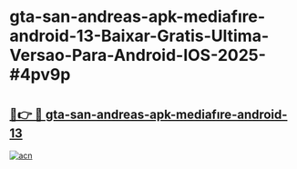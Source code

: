 # gta-san-andreas-apk-mediafıre-android-13-Baixar-Gratis-Ultima-Versao-Para-Android-IOS-2025-#4pv9p

# <h2><a href="https://ainizakaria.my?title=gta-san-andreas-apk-mediafıre-android-13&ref=22M">🔗👉 🔴 gta-san-andreas-apk-mediafıre-android-13</a></h2>

[![acn](https://github.com/user-attachments/assets/0f9c940e-d8b0-45ae-aac7-cd30a18b3e1c)](https://ainizakaria.my?title=gta-san-andreas-apk-mediafıre-android-13&ref=22M)

